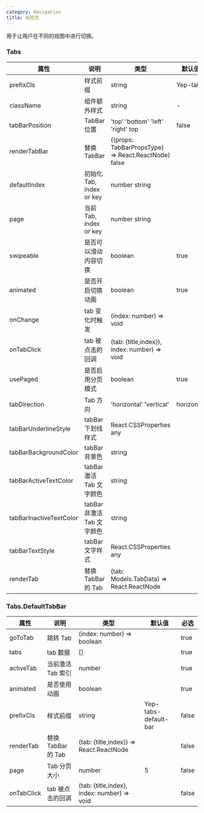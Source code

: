 ```yaml
---
category: Navigation
title: 标签页
---
```


用于让用户在不同的视图中进行切换。

<DEMO>

### Tabs

| 属性                    | 说明                       | 类型                                                | 默认值     | 必选  |
| ----------------------- | -------------------------- | --------------------------------------------------- | ---------- | ----- |
| prefixCls               | 样式前缀                   | string                                              | Yep-tabs   | false |
| className               | 组件额外样式               | string                                              | -          | false |
| tabBarPosition          | TabBar 位置                | 'top' 'bottom' 'left' 'right' top                   | false      |
| renderTabBar            | 替换 TabBar                | ((props: TabBarPropsType) => React.ReactNode) false |            | false |
| defaultIndex            | 初始化 Tab, index or key   | number string                                       |            | false |
| page                    | 当前 Tab, index or key     | number string                                       |            | false |
| swipeable               | 是否可以滑动内容切换       | boolean                                             | true       | false |
| animated                | 是否开启切换动画           | boolean                                             | true       | false |
| onChange                | tab 变化时触发             | (index: number) => void                             |            | false |
| onTabClick              | tab 被点击的回调           | (tab: {title,index}), index: number) => void        |            | false |
| usePaged                | 是否启用分页模式           | boolean                                             | true       | false |
| tabDirection            | Tab 方向                   | 'horizontal' 'vertical'                             | horizontal | false |
| tabBarUnderlineStyle    | tabBar 下划线样式          | React.CSSProperties any                             |            | false |
| tabBarBackgroundColor   | tabBar 背景色              | string                                              |            | false |
| tabBarActiveTextColor   | tabBar 激活 Tab 文字颜色   | string                                              |            | false |
| tabBarInactiveTextColor | tabBar 非激活 Tab 文字颜色 | string                                              |            | false |
| tabBarTextStyle         | tabBar 文字样式            | React.CSSProperties any                             |            | false |
| renderTab               | 替换 TabBar 的 Tab         | (tab: Models.TabData) => React.ReactNode            |            | false |

### Tabs.DefaultTabBar

| 属性       | 说明               | 类型                                        | 默认值               | 必选  |
| ---------- | ------------------ | ------------------------------------------- | -------------------- | ----- |
| goToTab    | 跳转 Tab           | (index: number) => boolean                  |                      | true  |
| tabs       | tab 数据           | []                                          |                      | true  |
| activeTab  | 当前激活 Tab 索引  | number                                      |                      | true  |
| animated   | 是否使用动画       | boolean                                     |                      | true  |
| prefixCls  | 样式前缀           | string                                      | Yep-tabs-default-bar | false |
| renderTab  | 替换 TabBar 的 Tab | (tab: {title,index}) => React.ReactNode     |                      | false |
| page       | Tab 分页大小       | number                                      | 5                    | false |
| onTabClick | tab 被点击的回调   | (tab: {title,index}, index: number) => void |                      | false |
